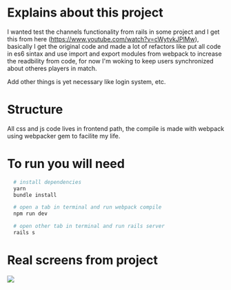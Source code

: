 # Explains about this project
I wanted test the channels functionality from rails in some project and I get this from here (https://www.youtube.com/watch?v=cWytvkJPlMw), basically I get the original code and made a lot of refactors like put all code in es6 sintax and use import and export modules from webpack to increase the readbility from code, for now I'm woking to keep users synchronized about otheres players in match.

Add other things is yet necessary like login system, etc.

# Structure
All css and js code lives in frontend path, the compile is made with webpack using webpacker gem to facilite my life.

# To run you will need
``` bash
  # install dependencies
  yarn
  bundle install
```
``` bash
  # open a tab in terminal and run webpack compile
  npm run dev
```
``` bash
  # open other tab in terminal and run rails server
  rails s
```

# Real screens from project
![](https://trello-attachments.s3.amazonaws.com/5b5523894f83f86d1d846475/5b5523894f83f86d1d846493/4ab8d3169fd21dce781ba3da13b83673/image.png)